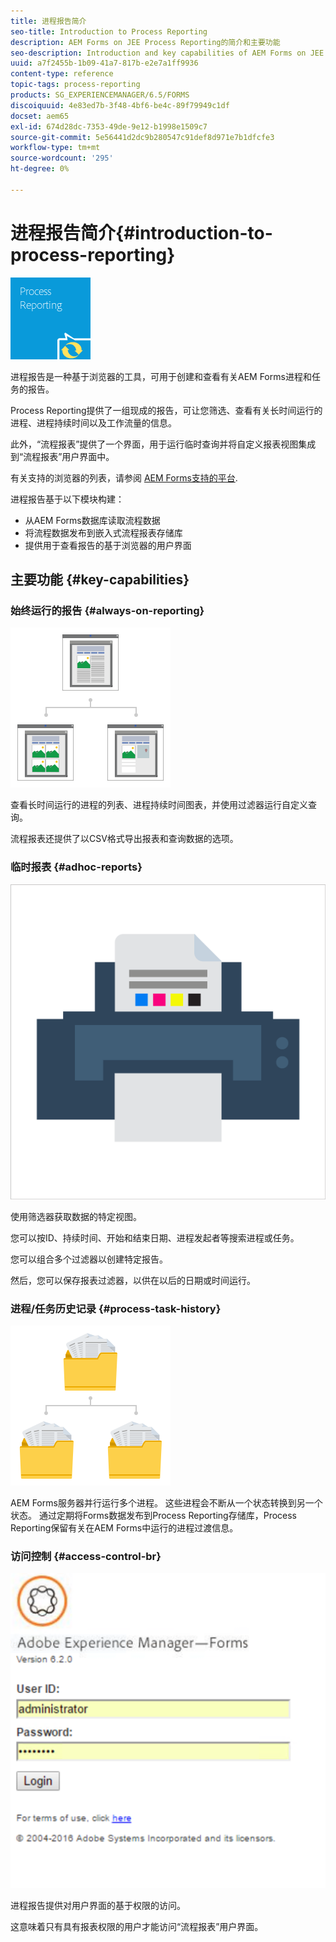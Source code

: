 ```yaml
---
title: 进程报告简介
seo-title: Introduction to Process Reporting
description: AEM Forms on JEE Process Reporting的简介和主要功能
seo-description: Introduction and key capabilities of AEM Forms on JEE Process Reporting
uuid: a7f2455b-1b09-41a7-817b-e2e7a1ff9936
content-type: reference
topic-tags: process-reporting
products: SG_EXPERIENCEMANAGER/6.5/FORMS
discoiquuid: 4e83ed7b-3f48-4bf6-be4c-89f79949c1df
docset: aem65
exl-id: 674d28dc-7353-49de-9e12-b1998e1509c7
source-git-commit: 5e56441d2dc9b280547c91def8d971e7b1dfcfe3
workflow-type: tm+mt
source-wordcount: '295'
ht-degree: 0%

---
```


# 进程报告简介{#introduction-to-process-reporting}

![进程报告](assets/process-reporting.png)

进程报告是一种基于浏览器的工具，可用于创建和查看有关AEM Forms进程和任务的报告。

Process Reporting提供了一组现成的报告，可让您筛选、查看有关长时间运行的进程、进程持续时间以及工作流量的信息。

此外，“流程报表”提供了一个界面，用于运行临时查询并将自定义报表视图集成到“流程报表”用户界面中。

有关支持的浏览器的列表，请参阅 [AEM Forms支持的平台](/help/forms/using/aem-forms-jee-supported-platforms.md).

进程报告基于以下模块构建：

* 从AEM Forms数据库读取流程数据
* 将流程数据发布到嵌入式流程报表存储库
* 提供用于查看报告的基于浏览器的用户界面

## 主要功能 {#key-capabilities}

### 始终运行的报告 {#always-on-reporting}

![站点管理](assets/site-management.png)

查看长时间运行的进程的列表、进程持续时间图表，并使用过滤器运行自定义查询。

流程报表还提供了以CSV格式导出报表和查询数据的选项。

### 临时报表 {#adhoc-reports}

![打印与彩色](assets/print-&-colour.png)

使用筛选器获取数据的特定视图。

您可以按ID、持续时间、开始和结束日期、进程发起者等搜索进程或任务。

您可以组合多个过滤器以创建特定报告。

然后，您可以保存报表过滤器，以供在以后的日期或时间运行。

### 进程/任务历史记录 {#process-task-history}

![文件管理](assets/file-management.png)

AEM Forms服务器并行运行多个进程。 这些进程会不断从一个状态转换到另一个状态。 通过定期将Forms数据发布到Process Reporting存储库，Process Reporting保留有关在AEM Forms中运行的进程过渡信息。

### 访问控制 {#access-control-br}

![无标题](assets/untitled.png)

进程报告提供对用户界面的基于权限的访问。

这意味着只有具有报表权限的用户才能访问“流程报表”用户界面。
